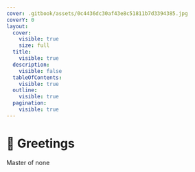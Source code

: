 ```yaml
---
cover: .gitbook/assets/0c4436dc30af43e8c51811b7d3394385.jpg
coverY: 0
layout:
  cover:
    visible: true
    size: full
  title:
    visible: true
  description:
    visible: false
  tableOfContents:
    visible: true
  outline:
    visible: true
  pagination:
    visible: true
---
```


# 🤝 Greetings

&#x20;Master of none
